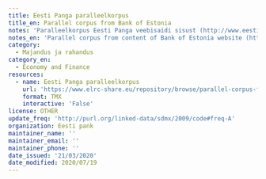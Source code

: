 ```yaml
---
title: Eesti Panga paralleelkorpus
title_en: Parallel corpus from Bank of Estonia
notes: 'Paralleelkorpus Eesti Panga veebisaidi sisust (http://www.eestipank.ee/en)'
notes_en: 'Parallel corpus from content of Bank of Estonia website (http://www.eestipank.ee/en)'
category:
  - Majandus ja rahandus
category_en:
  - Economy and Finance
resources:
  - name: Eesti Panga paralleelkorpus
    url: 'https://www.elrc-share.eu/repository/browse/parallel-corpus-from-bank-of-estonia-processed/5e6ae63e6d1b11e7b7d400155d026706da34452105984461a519d92be31cacc3/'
    format: TMX
    interactive: 'False'
license: OTHER
update_freq: 'http://purl.org/linked-data/sdmx/2009/code#freq-A'
organization: Eesti pank
maintainer_name: ''
maintainer_email: ''
maintainer_phone: ''
date_issued: '21/03/2020'
date_modified: 2020/07/19
---
```

